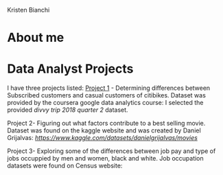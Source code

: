 Kristen Bianchi
# About me
# Data Analyst Projects
I have three projects listed:
<u>Project 1</u> - Determining differences between Subscribed customers and casual customers of citibikes. 
  Dataset was provided by the coursera google data analytics course: I selected the provided *divvy trip 2018 quarter 2* dataset.

Project 2- Figuring out what factors contribute to a best selling movie.
  Dataset was found on the kaggle website and was created by Daniel Grijalvas: *https://www.kaggle.com/datasets/danielgrijalvas/movies*

Project 3- Exploring some of the differences between job pay and type of jobs occuppied by men and women, black and white.
  Job occupation datasets were found on Census website:

